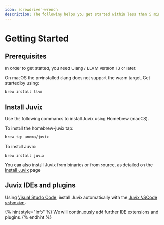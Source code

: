 ```yaml
---
icon: screwdriver-wrench
description: The following helps you get started within less than 5 minutes.
---
```


# Getting Started

## Prerequisites

In order to get started, you need Clang / LLVM version 13 or later.

On macOS the preinstalled clang does not support the wasm target. Get started by using:

```bash
brew install llvm
```

## Install Juvix

Use the following commands to install Juvix using Homebrew (macOS).

To install the homebrew-juvix tap:

```bash
brew tap anoma/juvix
```

To install Juvix:

```bash
brew install juvix
```

You can also install Juvix from binaries or from source, as detailed on the [Install Juvix](../further-resources/advanced/juvix/install-juvix.md) page.

## Juvix IDEs and plugins

Using [Visual Studio Code](https://code.visualstudio.com/), install Juvix automatically with the [Juvix VSCode extension](https://marketplace.visualstudio.com/items?itemName=heliax.juvix-mode).

{% hint style="info" %}
We will continuously add further IDE extensions and plugins.
{% endhint %}
